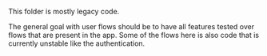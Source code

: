 This folder is mostly legacy code.

The general goal with user flows should be to have all features tested over flows that are present in the app.
Some of the flows here is also code that is currently unstable like the authentication. 
